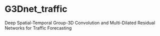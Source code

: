 # G3Dnet_traffic
Deep Spatial-Temporal Group-3D Convolution and Multi-Dilated Residual Networks for Traffic Forecasting
